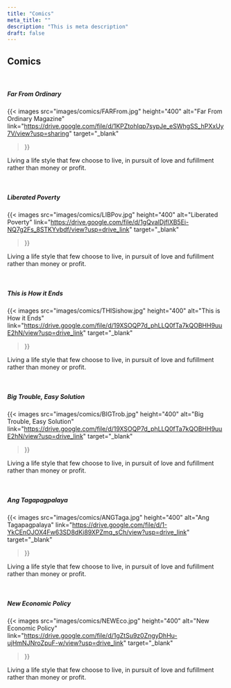 ```yaml
---
title: "Comics"
meta_title: ""
description: "This is meta description"
draft: false
---
```


## Comics
<br>

##### Far From Ordinary



{{< images
    src="images/comics/FARFrom.jpg"
    height="400"
    alt="Far From Ordinary Magazine"
    link="https://drive.google.com/file/d/1KPZtohIqp7sypJe_eSWhgSS_hPXxUy7V/view?usp=sharing"
    target="_blank"
>}}

Living a life style that few choose to live, in pursuit of love and fufillment rather than money or profit.

<br>

##### Liberated Poverty

{{< images
    src="images/comics/LIBPov.jpg"
    height="400"
    alt="Liberated Poverty"
    link="https://drive.google.com/file/d/1gQvalDjfIXB5Ei-NQ7g2Fs_8STKYvbdf/view?usp=drive_link"
    target="_blank"
>}}

Living a life style that few choose to live, in pursuit of love and fufillment rather than money or profit.

<br>

##### This is How it Ends

{{< images
    src="images/comics/THISishow.jpg"
    height="400"
    alt="This is How it Ends"
    link="https://drive.google.com/file/d/19XSOQP7d_phLLQ0fTa7kQOBHH9uuE2hN/view?usp=drive_link"
    target="_blank"
>}}

Living a life style that few choose to live, in pursuit of love and fufillment rather than money or profit.

<br>

##### Big Trouble, Easy Solution

{{< images
    src="images/comics/BIGTrob.jpg"
    height="400"
    alt="Big Trouble, Easy Solution"
    link="https://drive.google.com/file/d/19XSOQP7d_phLLQ0fTa7kQOBHH9uuE2hN/view?usp=drive_link"
    target="_blank"
>}}

Living a life style that few choose to live, in pursuit of love and fufillment rather than money or profit.

<br>

##### Ang Tagapagpalaya

{{< images
    src="images/comics/ANGTaga.jpg"
    height="400"
    alt="Ang Tagapagpalaya"
    link="https://drive.google.com/file/d/1-YkCEnOJOX4Fw63SD8dKi89XPZmq_sCh/view?usp=drive_link"
    target="_blank"
>}}

Living a life style that few choose to live, in pursuit of love and fufillment rather than money or profit.

<br>

##### New Economic Policy

{{< images
    src="images/comics/NEWEco.jpg"
    height="400"
    alt="New Economic Policy"
    link="https://drive.google.com/file/d/1gZtSu9z0ZngyDhHu-ujHmNJNroZpuF-w/view?usp=drive_link"
    target="_blank"
>}}

Living a life style that few choose to live, in pursuit of love and fufillment rather than money or profit.

